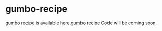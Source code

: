 # gumbo-recipe
gumbo recipe is available here.<a href="https://metavideos.com/video/255022/shrimp-and-chicken-gumbo-recipe">gumbo recipe</a>
Code will be coming soon.

